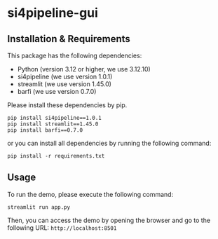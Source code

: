 # si4pipeline-gui

## Installation & Requirements
This package has the following dependencies:
- Python (version 3.12 or higher, we use 3.12.10)
- si4pipeline (we use version 1.0.1)
- streamlit (we use version 1.45.0)
- barfi (we use version 0.7.0)

Please install these dependencies by pip.
```
pip install si4pipeline==1.0.1
pip install streamlit==1.45.0
pip install barfi==0.7.0
```
or you can install all dependencies by running the following command:
```
pip install -r requirements.txt
```

## Usage
To run the demo, please execute the following command:
```
streamlit run app.py
```
Then, you can access the demo by opening the browser and go to the following URL:
```http://localhost:8501```

